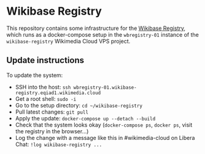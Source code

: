 # Wikibase Registry

This repository contains some infrastructure for the [Wikibase Registry][],
which runs as a docker-compose setup in the `wbregistry-01` instance of the `wikibase-registry` Wikimedia Cloud VPS project.

## Update instructions

To update the system:

- SSH into the host: `ssh wbregistry-01.wikibase-registry.eqiad1.wikimedia.cloud`
- Get a root shell: `sudo -i`
- Go to the setup directory: `cd ~/wikibase-registry`
- Pull latest changes: `git pull`
- Apply the update: `docker-compose up --detach --build`
- Check that the system looks okay (`docker-compose ps`, `docker ps`, visit the registry in the browser…)
- Log the change with a message like this in #wikimedia-cloud on Libera Chat: `!log wikibase-registry ...`

[Wikibase Registry]: https://wikibase-registry.wmflabs.org/
